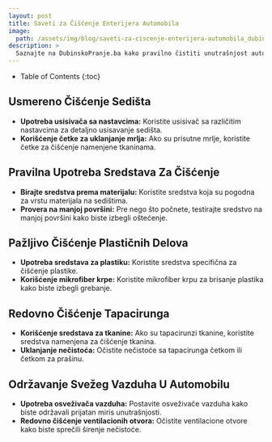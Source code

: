 ```yaml
---
layout: post
title: Saveti za Čišćenje Enterijera Automobila
image: 
  path: /assets/img/blog/saveti-za-ciscenje-enterijera-automobila_dubinsko-pranje-ba.png
description: >
  Saznajte na DubinskoPranje.ba kako pravilno čistiti unutrašnjost automobila. Saveti za održavanje čistoće sedišta, tapacirunga i plastika.
---
```



- Table of Contents
{:toc}


## Usmereno Čišćenje Sedišta

- **Upotreba usisivača sa nastavcima:** Koristite usisivač sa različitim nastavcima za detaljno usisavanje sedišta.
- **Korišćenje četke za uklanjanje mrlja:** Ako su prisutne mrlje, koristite četke za čišćenje namenjene tkaninama.

## Pravilna Upotreba Sredstava Za Čišćenje

- **Birajte sredstva prema materijalu:** Koristite sredstva koja su pogodna za vrstu materijala na sedištima.
- **Provera na manjoj površini:** Pre nego što počnete, testirajte sredstvo na manjoj površini kako biste izbegli oštećenje.

## Pažljivo Čišćenje Plastičnih Delova

- **Upotreba sredstava za plastiku:** Koristite sredstva specifična za čišćenje plastike.
- **Korišćenje mikrofiber krpe:** Koristite mikrofiber krpu za brisanje plastika kako biste izbegli grebanje.

## Redovno Čišćenje Tapacirunga

- **Korišćenje sredstava za tkanine:** Ako su tapacirunzi tkanine, koristite sredstva namenjena za čišćenje tkanina.
- **Uklanjanje nečistoća:** Očistite nečistoće sa tapacirunga četkom ili četkom za prašinu.

## Održavanje Svežeg Vazduha U Automobilu

- **Upotreba osveživača vazduha:** Postavite osveživače vazduha kako biste održavali prijatan miris unutrašnjosti.
- **Redovno čišćenje ventilacionih otvora:** Očistite ventilacione otvore kako biste sprečili širenje nečistoće.